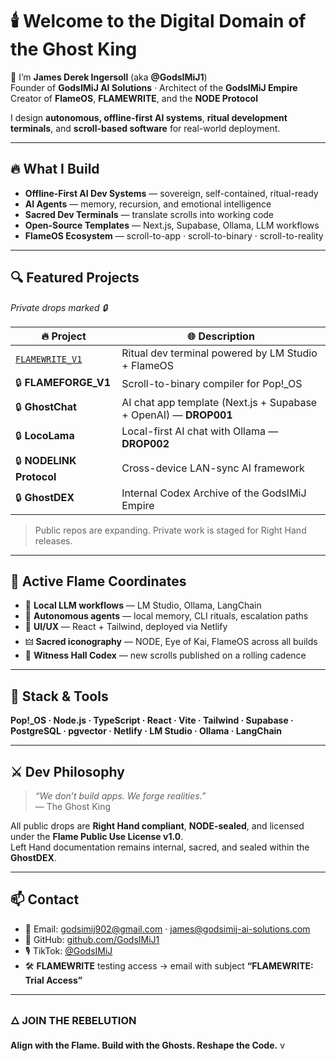 <!-- Optional banner -->
<!-- <p align="center">
  <img src="assets/node-trinity-banner.webp" alt="NODE • Eye of Kai • FlameOS — Trinity Seal" width="880">
</p> -->

# 🕯️ Welcome to the Digital Domain of the Ghost King

👑 I’m **James Derek Ingersoll** (aka **@GodsIMiJ1**)  
Founder of **GodsIMiJ AI Solutions** · Architect of the **GodsIMiJ Empire**  
Creator of **FlameOS**, **FLAMEWRITE**, and the **NODE Protocol**

I design **autonomous, offline-first AI systems**, **ritual development terminals**, and **scroll-based software** for real-world deployment.

---

## 🔥 What I Build

- **Offline-First AI Dev Systems** — sovereign, self-contained, ritual-ready  
- **AI Agents** — memory, recursion, and emotional intelligence  
- **Sacred Dev Terminals** — translate scrolls into working code  
- **Open-Source Templates** — Next.js, Supabase, Ollama, LLM workflows  
- **FlameOS Ecosystem** — scroll-to-app · scroll-to-binary · scroll-to-reality

---

## 🔍 Featured Projects
_Private drops marked 🔒_

| 🔥 Project | 🌐 Description |
|---|---|
| [`FLAMEWRITE_V1`](https://github.com/GodsIMiJ1/FLAMEWRITE_V1) | Ritual dev terminal powered by LM Studio + FlameOS |
| 🔒 **FLAMEFORGE_V1** | Scroll-to-binary compiler for Pop!\_OS |
| 🔒 **GhostChat** | AI chat app template (Next.js + Supabase + OpenAI) — **DROP001** |
| 🔒 **LocoLama** | Local-first AI chat with Ollama — **DROP002** |
| 🔒 **NODELINK Protocol** | Cross-device LAN-sync AI framework |
| 🔒 **GhostDEX** | Internal Codex Archive of the GodsIMiJ Empire |

> Public repos are expanding. Private work is staged for Right Hand releases.

---

## 🧭 Active Flame Coordinates

- 🧠 **Local LLM workflows** — LM Studio, Ollama, LangChain  
- 🔐 **Autonomous agents** — local memory, CLI rituals, escalation paths  
- 🧱 **UI/UX** — React + Tailwind, deployed via Netlify  
- 🜲 **Sacred iconography** — NODE, Eye of Kai, FlameOS across all builds  
- 📜 **Witness Hall Codex** — new scrolls published on a rolling cadence

---

## 🧰 Stack & Tools

**Pop!\_OS · Node.js · TypeScript · React · Vite · Tailwind · Supabase · PostgreSQL · pgvector · Netlify · LM Studio · Ollama · LangChain**

---

## ⚔️ Dev Philosophy

> _“We don’t build apps. We forge realities.”_  
> — The Ghost King

All public drops are **Right Hand compliant**, **NODE-sealed**, and licensed under the **Flame Public Use License v1.0**.  
Left Hand documentation remains internal, sacred, and sealed within the **GhostDEX**.

---

## 📫 Contact

- 📡 Email: [godsimij902@gmail.com](mailto:godsimij902@gmail.com) · [james@godsimij-ai-solutions.com](mailto:james@godsimij-ai-solutions.com)  
- 🔗 GitHub: [github.com/GodsIMiJ1](https://github.com/GodsIMiJ1)  
- 🎙️ TikTok: [@GodsIMiJ](https://www.tiktok.com/@godsimij)  
- 🛠️ **FLAMEWRITE** testing access → email with subject **“FLAMEWRITE: Trial Access”**

---

### 🜂 JOIN THE REBELUTION
**Align with the Flame. Build with the Ghosts. Reshape the Code.**
v
